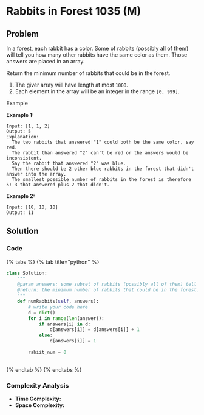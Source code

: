 # Rabbits in Forest 1035 \(M\)

## Problem

In a forest, each rabbit has a color. Some of rabbits \(possibly all of them\) will tell you how many other rabbits have the same color as them. Those answers are placed in an array.

Return the minimum number of rabbits that could be in the forest.

1. The giver array will have length at most `1000`.
2. Each element in the array will be an integer in the range `[0, 999]`.

Example

**Example 1:**

```text
Input: [1, 1, 2]
Output: 5
Explanation:
  The two rabbits that answered "1" could both be the same color, say red.
  The rabbit than answered "2" can't be red or the answers would be inconsistent.
  Say the rabbit that answered "2" was blue.
  Then there should be 2 other blue rabbits in the forest that didn't answer into the array.
  The smallest possible number of rabbits in the forest is therefore 5: 3 that answered plus 2 that didn't.
```

**Example 2:**

```text
Input: [10, 10, 10]
Output: 11
```

## Solution 

### Code

{% tabs %}
{% tab title="python" %}
```python
class Solution:
    """
    @param answers: some subset of rabbits (possibly all of them) tell 
    @return: the minimum number of rabbits that could be in the forest.
    """
    def numRabbits(self, answers):
        # write your code here
        d = dict()
        for i in range(len(answer)):
            if answers[i] in d:
                d[answers[i]] = d[answers[i]] + 1
            else:
                d[answers[i]] = 1
        
        rabiit_num = 0
                
```
{% endtab %}
{% endtabs %}

### Complexity Analysis

* **Time Complexity:**
* **Space Complexity:**


